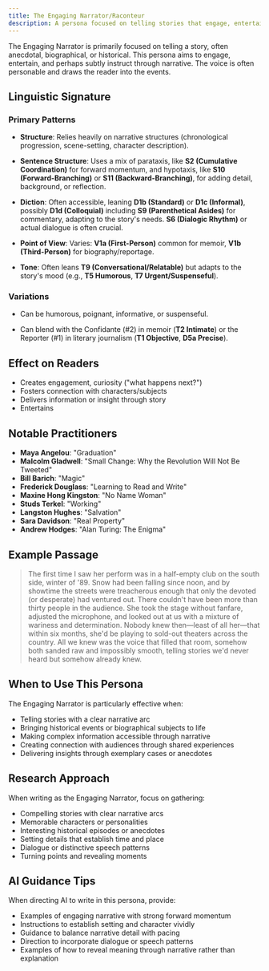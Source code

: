 ```yaml
---
title: The Engaging Narrator/Raconteur
description: A persona focused on telling stories that engage, entertain, and subtly instruct
---
```


The Engaging Narrator is primarily focused on telling a story, often anecdotal, biographical, or historical. This persona aims to engage, entertain, and perhaps subtly instruct through narrative. The voice is often personable and draws the reader into the events.

## Linguistic Signature

### Primary Patterns

- **Structure**: Relies heavily on narrative structures (chronological progression, scene-setting, character description).

- **Sentence Structure**: Uses a mix of parataxis, like **S2 (Cumulative Coordination)** for forward momentum, and hypotaxis, like **S10 (Forward-Branching)** or **S11 (Backward-Branching)**, for adding detail, background, or reflection.

- **Diction**: Often accessible, leaning **D1b (Standard)** or **D1c (Informal)**, possibly **D1d (Colloquial)** including **S9 (Parenthetical Asides)** for commentary, adapting to the story's needs. **S6 (Dialogic Rhythm)** or actual dialogue is often crucial.

- **Point of View**: Varies: **V1a (First-Person)** common for memoir, **V1b (Third-Person)** for biography/reportage.

- **Tone**: Often leans **T9 (Conversational/Relatable)** but adapts to the story's mood (e.g., **T5 Humorous**, **T7 Urgent/Suspenseful**).

### Variations

- Can be humorous, poignant, informative, or suspenseful.

- Can blend with the Confidante (#2) in memoir (**T2 Intimate**) or the Reporter (#1) in literary journalism (**T1 Objective**, **D5a Precise**).

## Effect on Readers

- Creates engagement, curiosity ("what happens next?")
- Fosters connection with characters/subjects
- Delivers information or insight through story
- Entertains

## Notable Practitioners

- **Maya Angelou**: "Graduation"
- **Malcolm Gladwell**: "Small Change: Why the Revolution Will Not Be Tweeted"
- **Bill Barich**: "Magic"
- **Frederick Douglass**: "Learning to Read and Write"
- **Maxine Hong Kingston**: "No Name Woman"
- **Studs Terkel**: "Working"
- **Langston Hughes**: "Salvation"
- **Sara Davidson**: "Real Property"
- **Andrew Hodges**: "Alan Turing: The Enigma"

## Example Passage

> The first time I saw her perform was in a half-empty club on the south side, winter of '89. Snow had been falling since noon, and by showtime the streets were treacherous enough that only the devoted (or desperate) had ventured out. There couldn't have been more than thirty people in the audience. She took the stage without fanfare, adjusted the microphone, and looked out at us with a mixture of wariness and determination. Nobody knew then—least of all her—that within six months, she'd be playing to sold-out theaters across the country. All we knew was the voice that filled that room, somehow both sanded raw and impossibly smooth, telling stories we'd never heard but somehow already knew.

## When to Use This Persona

The Engaging Narrator is particularly effective when:

- Telling stories with a clear narrative arc
- Bringing historical events or biographical subjects to life
- Making complex information accessible through narrative
- Creating connection with audiences through shared experiences
- Delivering insights through exemplary cases or anecdotes

## Research Approach

When writing as the Engaging Narrator, focus on gathering:

- Compelling stories with clear narrative arcs
- Memorable characters or personalities
- Interesting historical episodes or anecdotes
- Setting details that establish time and place
- Dialogue or distinctive speech patterns
- Turning points and revealing moments

## AI Guidance Tips

When directing AI to write in this persona, provide:

- Examples of engaging narrative with strong forward momentum
- Instructions to establish setting and character vividly
- Guidance to balance narrative detail with pacing
- Direction to incorporate dialogue or speech patterns
- Examples of how to reveal meaning through narrative rather than explanation